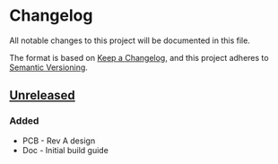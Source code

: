 # Changelog

All notable changes to this project will be documented in this file.

The format is based on [Keep a Changelog](https://keepachangelog.com/en/1.0.0/),
and this project adheres to [Semantic Versioning](https://semver.org/spec/v2.0.0.html).

## [Unreleased]

### Added

- PCB - Rev A design
- Doc - Initial build guide

[unreleased]: https://gitlab.com/wolfre/vhs-rf-amp-ada4857/-/tree/main
